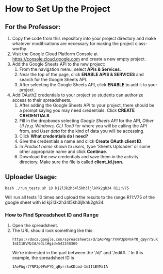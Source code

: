 # How to Set Up the Project

## For the Professor:
1. Copy the code from this repository into your project directory and make whatever modifications are necessary for making the project class-worthy.
2. Visit the Google Cloud Platform Console at <https://console.cloud.google.com> and create a new empty project.
3. Add the Google Sheets API to the new project:
   1. From the navigation menu, select **APIs & Services**.
   2. Near the top of the page, click **ENABLE APIS & SERVICES** and search for the Google Sheets API.
   3. After selecting the Google Sheets API, click **ENABLE** to add it to your project.
4. Add OAuth2 credentials to your project so students can authorize access to their spreadsheets.
   1. After adding the Google Sheets API to your project, there should be a prompt saying you may need credentials. Click **CREATE CREDENTIALS**.
   2. Fill in the dropboxes selecting *Google Sheets API* for the API, *Other UI (e.g. Windows, CLI Tool)* for where you will be calling the API from, and *User data* for the kind of data you will be accessing.
   3. Click **What credentials do I need?**
   4. Give the credentials a name and click **Create OAuth client ID**.
   5. In *Product name shown to users*, type 'Sheets Uploader' or some other appropriate name and click **Continue**.
   6. Download the new credentials and save them in the activity directory. Make sure the file is called **client_id.json**.

## Uploader Usage:
```console
bash ./run_tests.sh 10 kj2l3k2h34l5kh3ljlkhk2gh34 R11:V75
```
Will run all tests 10 times and upload the results to the range R11:V75 of the google sheet with id kj2l3k2h34l5kh3ljlkhk2gh34.

### How to Find Spreadsheet ID and Range
1. Open the spreadsheet.
2. The URL should look something like this:
   ```
   https://docs.google.com/spreadsheets/d/1AoPWgr7YNP3p0PmFYO_qByrrSuKDcmd-ImII1BVMzIA/edit#gid=542348360
   ```
   We're interested in the part between the '/d/' and '/edit#...'
   In this example, the spreadsheet ID is
   ```
   1AoPWgr7YNP3p0PmFYO_qByrrSuKDcmd-ImII1BVMzIA
   ```
